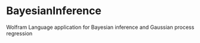 # BayesianInference
Wolfram Language application for Bayesian inference and Gaussian process regression
